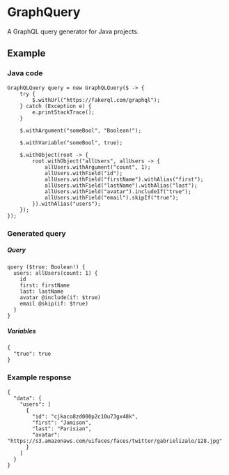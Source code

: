# GraphQuery

A GraphQL query generator for Java projects.

## Example

### Java code

    GraphQLQuery query = new GraphQLQuery($ -> {
        try {
            $.withUrl("https://fakerql.com/graphql");
        } catch (Exception e) {
            e.printStackTrace();
        }
    
        $.withArgument("someBool", "Boolean!");
    
        $.withVariable("someBool", true);
    
        $.withObject(root -> {
            root.withObject("allUsers", allUsers -> {
                allUsers.withArgument("count", 1);
                allUsers.withField("id");
                allUsers.withField("firstName").withAlias("first");
                allUsers.withField("lastName").withAlias("last");
                allUsers.withField("avatar").includeIf("true");
                allUsers.withField("email").skipIf("true");
            }).withAlias("users");
        });
    });
    
### Generated query

##### Query

    query ($true: Boolean!) {
      users: allUsers(count: 1) {
        id
        first: firstName
        last: lastName
        avatar @include(if: $true)
        email @skip(if: $true)
      }
    }
    
##### Variables

    {
      "true": true
    }
    
### Example response

    {
      "data": {
        "users": [
          {
            "id": "cjkaco8zd000p2c10u73gx48k",
            "first": "Jamison",
            "last": "Parisian",
            "avatar": "https://s3.amazonaws.com/uifaces/faces/twitter/gabrielizalo/128.jpg"
          }
        ]
      }
    }
